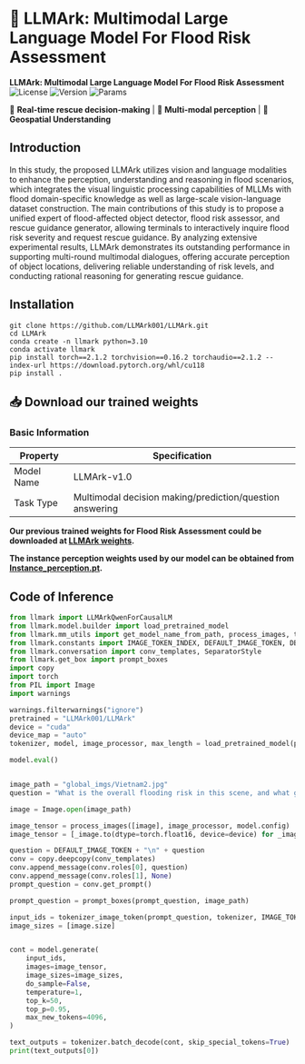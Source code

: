 # 🌊 LLMArk: Multimodal Large Language Model For Flood Risk Assessment

**LLMArk: Multimodal Large Language Model For Flood Risk Assessment**  
![License](https://img.shields.io/badge/License-Apache2.0-blue)
![Version](https://img.shields.io/badge/Version-1.0.0-red)
![Params](https://img.shields.io/badge/Parameters-8B-yellowgreen)

🚨 **Real-time rescue decision-making** | 📡 **Multi-modal perception** | 🧭 **Geospatial Understanding**  

## Introduction

In this study, the proposed LLMArk utilizes vision and language modalities to enhance the perception, understanding and reasoning in flood scenarios, which integrates the visual linguistic processing capabilities of MLLMs with flood domain-specific knowledge as well as large-scale vision-language dataset construction. 
The main contributions of this study is to propose a unified expert of flood-affected object detector, flood risk assessor, and rescue guidance generator, allowing terminals to interactively inquire flood risk severity and request rescue guidance. 
By analyzing extensive experimental results, LLMArk demonstrates its outstanding performance in supporting multi-round multimodal dialogues, offering accurate perception of object locations, delivering reliable understanding of risk levels, and conducting rational reasoning for generating rescue guidance. 

## Installation

```
git clone https://github.com/LLMArk001/LLMArk.git
cd LLMArk
conda create -n llmark python=3.10
conda activate llmark
pip install torch==2.1.2 torchvision==0.16.2 torchaudio==2.1.2 --index-url https://download.pytorch.org/whl/cu118
pip install .
```

## 📥 Download our trained weights

### Basic Information 
| Property     | Specification                    |
| -------- | ----------------------- |
| Model Name | LLMArk-v1.0      |
| Task Type | Multimodal decision making/prediction/question answering |

**Our previous trained weights for Flood Risk Assessment could be downloaded at [LLMArk weights](https://huggingface.co/LLMArk001/LLMArk).**

**The instance perception weights used by our model can be obtained from [Instance_perception.pt](https://huggingface.co/LLMArk001/LLMArk/resolve/main/Instance_perception.pt).**

## Code of Inference

```python
from llmark import LLMArkQwenForCausalLM
from llmark.model.builder import load_pretrained_model
from llmark.mm_utils import get_model_name_from_path, process_images, tokenizer_image_token
from llmark.constants import IMAGE_TOKEN_INDEX, DEFAULT_IMAGE_TOKEN, DEFAULT_IM_START_TOKEN, DEFAULT_IM_END_TOKEN, IGNORE_INDEX
from llmark.conversation import conv_templates, SeparatorStyle
from llmark.get_box import prompt_boxes
import copy
import torch
from PIL import Image
import warnings

warnings.filterwarnings("ignore")
pretrained = "LLMArk001/LLMArk"
device = "cuda"
device_map = "auto"
tokenizer, model, image_processor, max_length = load_pretrained_model(pretrained, device_map=device_map)  # Add any other thing you want to pass in llava_model_args

model.eval()


image_path = "global_imgs/Vietnam2.jpg"
question = "What is the overall flooding risk in this scene, and what general recommendations can be given?"

image = Image.open(image_path)

image_tensor = process_images([image], image_processor, model.config)
image_tensor = [_image.to(dtype=torch.float16, device=device) for _image in image_tensor]

question = DEFAULT_IMAGE_TOKEN + "\n" + question
conv = copy.deepcopy(conv_templates)
conv.append_message(conv.roles[0], question)
conv.append_message(conv.roles[1], None)
prompt_question = conv.get_prompt()

prompt_question = prompt_boxes(prompt_question, image_path)

input_ids = tokenizer_image_token(prompt_question, tokenizer, IMAGE_TOKEN_INDEX, return_tensors="pt").unsqueeze(0).to(device)
image_sizes = [image.size]


cont = model.generate(
	input_ids,
	images=image_tensor,
	image_sizes=image_sizes,
	do_sample=False,
	temperature=1,
	top_k=50,
	top_p=0.95,
	max_new_tokens=4096,
)

text_outputs = tokenizer.batch_decode(cont, skip_special_tokens=True)
print(text_outputs[0])


```
